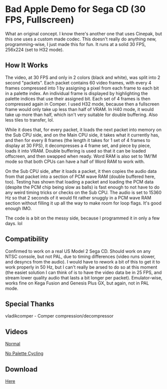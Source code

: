 # Bad Apple Demo for Sega CD (30 FPS, Fullscreen)
What an original concept. I know there's another one that uses Cinepak, but this one uses a custom made codec. This doesn't really do anything new, programming-wise, I just made this for fun. It runs at a solid 30 FPS, 256x224 (set to H32 mode).

## How It Works
The video, at 30 FPS and only in 2 colors (black and white), was split into 2 second "packets". Each packet contains 60 video frames, with every 4 frames compressed into 1 by assigning a pixel from each frame to each bit in a palette index. An individual frame is displayed by highlighting the palette indices that use their assigned bit. Each set of 4 frames is then compressed again in Comper. I used H32 mode, because then a fullscreen frame would only take up less than half of VRAM. In H40 mode, it would take up more than half, which isn't very suitable for double buffering. Also less tiles to transfer, lol.

While it does that, for every packet, it loads the next packet into memory on the Sub CPU side, and on the Main CPU side, it takes what it currently has, and then for every 8 frames (the length it takes for 1 set of 4 frames to display at 30 FPS), it decompresses a 4 frame set, and piece by piece, loads it into VRAM. Double buffering is used so that it can be loaded offscreen, and then swapped when ready. Word RAM is also set to 1M/1M mode so that both CPUs can have a half of Word RAM to work with.

On the Sub CPU side, after it loads a packet, it then copies the audio data from that packet into a section of PCM wave RAM (double buffered here, too). Testing has shown that loading a packet and loading the PCM data (despite the PCM chip being slow as balls) is fast enough to not have to do any weird timing tricks or checks on the Sub CPU. The audio is set to 15360 Hz so that 2 seconds of it would fit rather snuggly in a PCM wave RAM section without filling it up all the way to make room for loop flags. It's good enough IMO.

The code is a bit on the messy side, because I programmed it in only a few days. lol

## Compatibility
Confirmed to work on a real US Model 2 Sega CD. Should work on any NTSC console, but not PAL, due to timing differences (video runs slower, and desyncs from the audio). I would have to rework a bit of this to get it to work properly in 50 Hz, but I can't really be arsed to do so at this moment (the easiet solution I can think of is to have the video data be in 25 FPS, and stream lower quality audio that lasts a bit longer per packet). Emulator-wise, works fine on Kega Fusion and Genesis Plus GX, but again, not in PAL mode.

## Special Thanks
vladikcomper - Comper compression/decompressor

## Videos
[Normal](https://www.youtube.com/watch?v=9xc38bKkTMY)

[No Palette Cycling](https://www.youtube.com/watch?v=NuqfFsgzKOw)

## Download
[Here](https://drive.google.com/file/d/1Y9n5cf8HIEDJCbQ53L_YIvEsvTowk8v_/view?usp=sharing)
